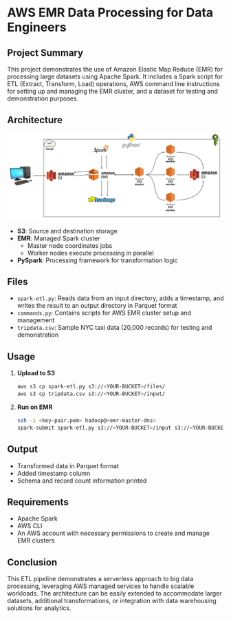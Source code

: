 # AWS EMR Data Processing for Data Engineers

## Project Summary

This project demonstrates the use of Amazon Elastic Map Reduce (EMR) for processing large datasets using Apache Spark. It includes a Spark script for ETL (Extract, Transform, Load) operations, AWS command line instructions for setting up and managing the EMR cluster, and a dataset for testing and demonstration purposes.

## Architecture

![AWS EMR Architecture](Architecture.png)

- **S3**: Source and destination storage
- **EMR**: Managed Spark cluster
  - Master node coordinates jobs
  - Worker nodes execute processing in parallel
- **PySpark**: Processing framework for transformation logic

## Files

- `spark-etl.py`: Reads data from an input directory, adds a timestamp, and writes the result to an output directory in Parquet format
- `commands.py`: Contains scripts for AWS EMR cluster setup and management
- `tripdata.csv`: Sample NYC taxi data (20,000 records) for testing and demonstration

## Usage

1. **Upload to S3**
   ```bash
   aws s3 cp spark-etl.py s3://<YOUR-BUCKET>/files/
   aws s3 cp tripdata.csv s3://<YOUR-BUCKET>/input/
   ```

2. **Run on EMR**
   ```bash
   ssh -i <key-pair.pem> hadoop@<emr-master-dns>
   spark-submit spark-etl.py s3://<YOUR-BUCKET>/input s3://<YOUR-BUCKET>/output
   ```

## Output

- Transformed data in Parquet format
- Added timestamp column
- Schema and record count information printed

## Requirements

- Apache Spark
- AWS CLI
- An AWS account with necessary permissions to create and manage EMR clusters

## Conclusion

This ETL pipeline demonstrates a serverless approach to big data processing, leveraging AWS managed services to handle scalable workloads. The architecture can be easily extended to accommodate larger datasets, additional transformations, or integration with data warehousing solutions for analytics.
